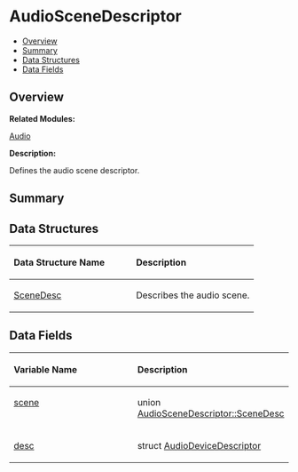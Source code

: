 # AudioSceneDescriptor<a name="EN-US_TOPIC_0000001055039508"></a>

-   [Overview](#section1100893356165630)
-   [Summary](#section1630143329165630)
-   [Data Structures](#nested-classes)
-   [Data Fields](#pub-attribs)

## **Overview**<a name="section1100893356165630"></a>

**Related Modules:**

[Audio](audio.md)

**Description:**

Defines the audio scene descriptor. 

## **Summary**<a name="section1630143329165630"></a>

## Data Structures<a name="nested-classes"></a>

<a name="table261751508165630"></a>
<table><thead align="left"><tr id="row1554926822165630"><th class="cellrowborder" valign="top" width="50%" id="mcps1.1.3.1.1"><p id="p517216354165630"><a name="p517216354165630"></a><a name="p517216354165630"></a>Data Structure Name</p>
</th>
<th class="cellrowborder" valign="top" width="50%" id="mcps1.1.3.1.2"><p id="p635915454165630"><a name="p635915454165630"></a><a name="p635915454165630"></a>Description</p>
</th>
</tr>
</thead>
<tbody><tr id="row134775488165630"><td class="cellrowborder" valign="top" width="50%" headers="mcps1.1.3.1.1 "><p id="p2122931534165630"><a name="p2122931534165630"></a><a name="p2122931534165630"></a><a href="audioscenedescriptor-scenedesc.md">SceneDesc</a></p>
</td>
<td class="cellrowborder" valign="top" width="50%" headers="mcps1.1.3.1.2 "><p id="p1340918481165630"><a name="p1340918481165630"></a><a name="p1340918481165630"></a>Describes the audio scene. </p>
</td>
</tr>
</tbody>
</table>

## Data Fields<a name="pub-attribs"></a>

<a name="table1875013956165630"></a>
<table><thead align="left"><tr id="row619908873165630"><th class="cellrowborder" valign="top" width="50%" id="mcps1.1.3.1.1"><p id="p481489357165630"><a name="p481489357165630"></a><a name="p481489357165630"></a>Variable Name</p>
</th>
<th class="cellrowborder" valign="top" width="50%" id="mcps1.1.3.1.2"><p id="p862004622165630"><a name="p862004622165630"></a><a name="p862004622165630"></a>Description</p>
</th>
</tr>
</thead>
<tbody><tr id="row986123468165630"><td class="cellrowborder" valign="top" width="50%" headers="mcps1.1.3.1.1 "><p id="p207570649165630"><a name="p207570649165630"></a><a name="p207570649165630"></a><a href="audio.md#ga3246105a88851b68c71e16a511ea6b47">scene</a></p>
</td>
<td class="cellrowborder" valign="top" width="50%" headers="mcps1.1.3.1.2 "><p id="p632925069165630"><a name="p632925069165630"></a><a name="p632925069165630"></a>union <a href="audioscenedescriptor-scenedesc.md">AudioSceneDescriptor::SceneDesc</a> </p>
</td>
</tr>
<tr id="row1226435354165630"><td class="cellrowborder" valign="top" width="50%" headers="mcps1.1.3.1.1 "><p id="p956981003165630"><a name="p956981003165630"></a><a name="p956981003165630"></a><a href="audio.md#gab855beab3a08e8c9a7f814cce53e2001">desc</a></p>
</td>
<td class="cellrowborder" valign="top" width="50%" headers="mcps1.1.3.1.2 "><p id="p210677293165630"><a name="p210677293165630"></a><a name="p210677293165630"></a>struct <a href="audiodevicedescriptor.md">AudioDeviceDescriptor</a> </p>
</td>
</tr>
</tbody>
</table>

